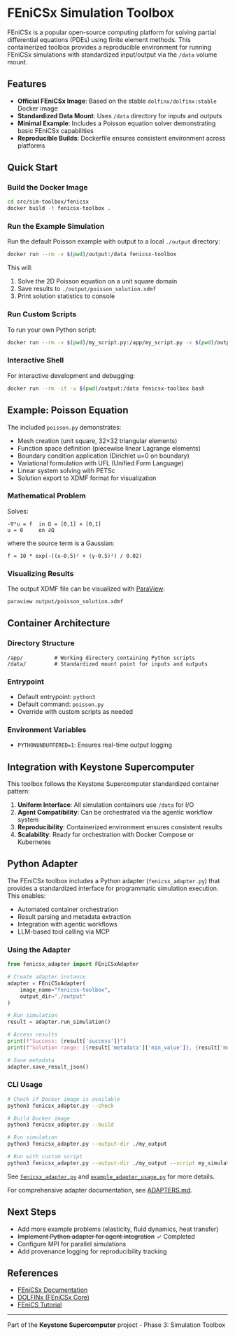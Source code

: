 # FEniCSx Simulation Toolbox

FEniCSx is a popular open-source computing platform for solving partial differential equations (PDEs) using finite element methods. This containerized toolbox provides a reproducible environment for running FEniCSx simulations with standardized input/output via the `/data` volume mount.

## Features

- **Official FEniCSx Image**: Based on the stable `dolfinx/dolfinx:stable` Docker image
- **Standardized Data Mount**: Uses `/data` directory for inputs and outputs
- **Minimal Example**: Includes a Poisson equation solver demonstrating basic FEniCSx capabilities
- **Reproducible Builds**: Dockerfile ensures consistent environment across platforms

## Quick Start

### Build the Docker Image

```bash
cd src/sim-toolbox/fenicsx
docker build -t fenicsx-toolbox .
```

### Run the Example Simulation

Run the default Poisson example with output to a local `./output` directory:

```bash
docker run --rm -v $(pwd)/output:/data fenicsx-toolbox
```

This will:
1. Solve the 2D Poisson equation on a unit square domain
2. Save results to `./output/poisson_solution.xdmf`
3. Print solution statistics to console

### Run Custom Scripts

To run your own Python script:

```bash
docker run --rm -v $(pwd)/my_script.py:/app/my_script.py -v $(pwd)/output:/data fenicsx-toolbox my_script.py
```

### Interactive Shell

For interactive development and debugging:

```bash
docker run --rm -it -v $(pwd)/output:/data fenicsx-toolbox bash
```

## Example: Poisson Equation

The included `poisson.py` demonstrates:
- Mesh creation (unit square, 32×32 triangular elements)
- Function space definition (piecewise linear Lagrange elements)
- Boundary condition application (Dirichlet u=0 on boundary)
- Variational formulation with UFL (Unified Form Language)
- Linear system solving with PETSc
- Solution export to XDMF format for visualization

### Mathematical Problem

Solves:
```
-∇²u = f  in Ω = [0,1] × [0,1]
u = 0     on ∂Ω
```

where the source term is a Gaussian:
```
f = 10 * exp(-((x-0.5)² + (y-0.5)²) / 0.02)
```

### Visualizing Results

The output XDMF file can be visualized with [ParaView](https://www.paraview.org/):

```bash
paraview output/poisson_solution.xdmf
```

## Container Architecture

### Directory Structure

```
/app/          # Working directory containing Python scripts
/data/         # Standardized mount point for inputs and outputs
```

### Entrypoint

- Default entrypoint: `python3`
- Default command: `poisson.py`
- Override with custom scripts as needed

### Environment Variables

- `PYTHONUNBUFFERED=1`: Ensures real-time output logging

## Integration with Keystone Supercomputer

This toolbox follows the Keystone Supercomputer standardized container pattern:

1. **Uniform Interface**: All simulation containers use `/data` for I/O
2. **Agent Compatibility**: Can be orchestrated via the agentic workflow system
3. **Reproducibility**: Containerized environment ensures consistent results
4. **Scalability**: Ready for orchestration with Docker Compose or Kubernetes

## Python Adapter

The FEniCSx toolbox includes a Python adapter (`fenicsx_adapter.py`) that provides a standardized interface for programmatic simulation execution. This enables:

- Automated container orchestration
- Result parsing and metadata extraction
- Integration with agentic workflows
- LLM-based tool calling via MCP

### Using the Adapter

```python
from fenicsx_adapter import FEniCSxAdapter

# Create adapter instance
adapter = FEniCSxAdapter(
    image_name="fenicsx-toolbox",
    output_dir="./output"
)

# Run simulation
result = adapter.run_simulation()

# Access results
print(f"Success: {result['success']}")
print(f"Solution range: [{result['metadata']['min_value']}, {result['metadata']['max_value']}]")

# Save metadata
adapter.save_result_json()
```

### CLI Usage

```bash
# Check if Docker image is available
python3 fenicsx_adapter.py --check

# Build Docker image
python3 fenicsx_adapter.py --build

# Run simulation
python3 fenicsx_adapter.py --output-dir ./my_output

# Run with custom script
python3 fenicsx_adapter.py --output-dir ./my_output --script my_simulation.py
```

See [`fenicsx_adapter.py`](./fenicsx_adapter.py) and [`example_adapter_usage.py`](./example_adapter_usage.py) for more details.

For comprehensive adapter documentation, see [ADAPTERS.md](../ADAPTERS.md).

## Next Steps

- Add more example problems (elasticity, fluid dynamics, heat transfer)
- ~~Implement Python adapter for agent integration~~ ✓ Completed
- Configure MPI for parallel simulations
- Add provenance logging for reproducibility tracking

## References

- [FEniCSx Documentation](https://docs.fenicsproject.org/)
- [DOLFINx (FEniCSx Core)](https://github.com/FEniCS/dolfinx)
- [FEniCS Tutorial](https://fenicsproject.org/tutorial/)

---

Part of the **Keystone Supercomputer** project - Phase 3: Simulation Toolbox
